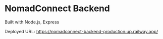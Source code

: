 # NomadConnect Backend

Built with Node.js, Express

Deployed URL: https://nomadconnect-backend-production.up.railway.app/